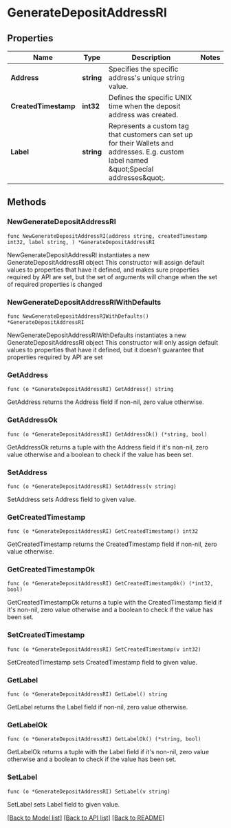 # GenerateDepositAddressRI

## Properties

Name | Type | Description | Notes
------------ | ------------- | ------------- | -------------
**Address** | **string** | Specifies the specific address&#39;s unique string value. | 
**CreatedTimestamp** | **int32** | Defines the specific UNIX time when the deposit address was created. | 
**Label** | **string** | Represents a custom tag that customers can set up for their Wallets and addresses. E.g. custom label named \&quot;Special addresses\&quot;. | 

## Methods

### NewGenerateDepositAddressRI

`func NewGenerateDepositAddressRI(address string, createdTimestamp int32, label string, ) *GenerateDepositAddressRI`

NewGenerateDepositAddressRI instantiates a new GenerateDepositAddressRI object
This constructor will assign default values to properties that have it defined,
and makes sure properties required by API are set, but the set of arguments
will change when the set of required properties is changed

### NewGenerateDepositAddressRIWithDefaults

`func NewGenerateDepositAddressRIWithDefaults() *GenerateDepositAddressRI`

NewGenerateDepositAddressRIWithDefaults instantiates a new GenerateDepositAddressRI object
This constructor will only assign default values to properties that have it defined,
but it doesn't guarantee that properties required by API are set

### GetAddress

`func (o *GenerateDepositAddressRI) GetAddress() string`

GetAddress returns the Address field if non-nil, zero value otherwise.

### GetAddressOk

`func (o *GenerateDepositAddressRI) GetAddressOk() (*string, bool)`

GetAddressOk returns a tuple with the Address field if it's non-nil, zero value otherwise
and a boolean to check if the value has been set.

### SetAddress

`func (o *GenerateDepositAddressRI) SetAddress(v string)`

SetAddress sets Address field to given value.


### GetCreatedTimestamp

`func (o *GenerateDepositAddressRI) GetCreatedTimestamp() int32`

GetCreatedTimestamp returns the CreatedTimestamp field if non-nil, zero value otherwise.

### GetCreatedTimestampOk

`func (o *GenerateDepositAddressRI) GetCreatedTimestampOk() (*int32, bool)`

GetCreatedTimestampOk returns a tuple with the CreatedTimestamp field if it's non-nil, zero value otherwise
and a boolean to check if the value has been set.

### SetCreatedTimestamp

`func (o *GenerateDepositAddressRI) SetCreatedTimestamp(v int32)`

SetCreatedTimestamp sets CreatedTimestamp field to given value.


### GetLabel

`func (o *GenerateDepositAddressRI) GetLabel() string`

GetLabel returns the Label field if non-nil, zero value otherwise.

### GetLabelOk

`func (o *GenerateDepositAddressRI) GetLabelOk() (*string, bool)`

GetLabelOk returns a tuple with the Label field if it's non-nil, zero value otherwise
and a boolean to check if the value has been set.

### SetLabel

`func (o *GenerateDepositAddressRI) SetLabel(v string)`

SetLabel sets Label field to given value.



[[Back to Model list]](../README.md#documentation-for-models) [[Back to API list]](../README.md#documentation-for-api-endpoints) [[Back to README]](../README.md)


